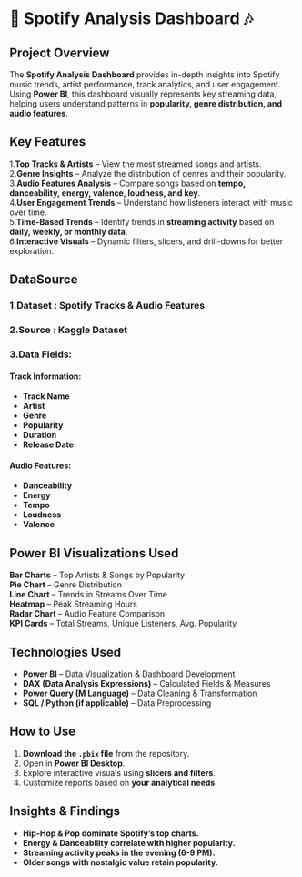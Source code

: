 # 🎵 Spotify Analysis Dashboard 🎶

##  Project Overview
The **Spotify Analysis Dashboard** provides in-depth insights into Spotify music trends, artist performance, track analytics, and user engagement. Using **Power BI**, this dashboard visually represents key streaming data, helping users understand patterns in **popularity, genre distribution, and audio features**.

##  Key Features
  1.**Top Tracks & Artists** – View the most streamed songs and artists.  
  2.**Genre Insights** – Analyze the distribution of genres and their popularity.  
  3.**Audio Features Analysis** – Compare songs based on **tempo, danceability, energy, valence, loudness, and key**.  
  4.**User Engagement Trends** – Understand how listeners interact with music over time.  
  5.**Time-Based Trends** – Identify trends in **streaming activity** based on **daily, weekly, or monthly data**.  
  6.**Interactive Visuals** – Dynamic filters, slicers, and drill-downs for better exploration.

## DataSource
### 1️.Dataset : **Spotify Tracks & Audio Features**
### 2️.Source : **Kaggle Dataset**
### 3.Data Fields:
####  Track Information:
- **Track Name**  
- **Artist**  
- **Genre**  
- **Popularity**  
- **Duration**  
- **Release Date**  
####  Audio Features:
- **Danceability**  
- **Energy**  
- **Tempo**  
- **Loudness**  
- **Valence**  

##  Power BI Visualizations Used
 **Bar Charts** – Top Artists & Songs by Popularity  
 **Pie Chart** – Genre Distribution  
 **Line Chart** – Trends in Streams Over Time  
 **Heatmap** – Peak Streaming Hours  
 **Radar Chart** – Audio Feature Comparison  
 **KPI Cards** – Total Streams, Unique Listeners, Avg. Popularity  

##  Technologies Used
- **Power BI** – Data Visualization & Dashboard Development  
- **DAX (Data Analysis Expressions)** – Calculated Fields & Measures  
- **Power Query (M Language)** – Data Cleaning & Transformation  
- **SQL / Python (if applicable)** – Data Preprocessing  

##  How to Use
1. **Download the `.pbix` file** from the repository.  
2. Open in **Power BI Desktop**.  
3. Explore interactive visuals using **slicers and filters**.  
4. Customize reports based on **your analytical needs**.  

##  Insights & Findings
- **Hip-Hop & Pop dominate Spotify’s top charts.**  
- **Energy & Danceability correlate with higher popularity.**  
- **Streaming activity peaks in the evening (6-9 PM).**  
- **Older songs with nostalgic value retain popularity.**  


